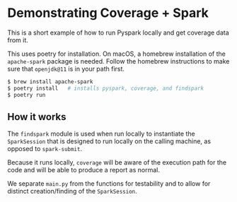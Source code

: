 # Demonstrating Coverage + Spark

This is a short example of how to run Pyspark locally and get coverage data from it.

This uses poetry for installation. On macOS, a homebrew installation of the `apache-spark` package is needed. Follow the homebrew instructions to make sure that `openjdk@11` is in your path first.

```bash
$ brew install apache-spark
$ poetry install   # installs pyspark, coverage, and findspark
$ poetry run 
```

## How it works

The `findspark` module is used when run locally to instantiate the `SparkSession` that is designed to run locally on the calling machine, as opposed to `spark-submit`.

Because it runs locally, `coverage` will be aware of the execution path for the code and will be able to produce a report as normal.

We separate `main.py` from the functions for testability and to allow for distinct creation/finding of the `SparkSession`.
